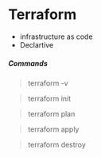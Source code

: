 # Terraform

- infrastructure as code
- Declartive 

##### Commands

> terraform -v

> terraform init

> terraform plan

> terraform apply 

> terraform destroy
